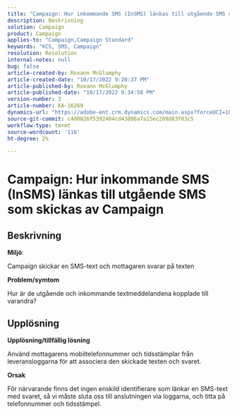 ```yaml
---
title: "Campaign: Hur inkommande SMS (InSMS) länkas till utgående SMS som skickas av Campaign"
description: Beskrivning
solution: Campaign
product: Campaign
applies-to: "Campaign,Campaign Standard"
keywords: "KCS, SMS, Campaign"
resolution: Resolution
internal-notes: null
bug: false
article-created-by: Roxann McGlumphy
article-created-date: "10/17/2022 9:20:37 PM"
article-published-by: Roxann McGlumphy
article-published-date: "10/17/2022 9:34:58 PM"
version-number: 3
article-number: KA-16269
dynamics-url: "https://adobe-ent.crm.dynamics.com/main.aspx?forceUCI=1&pagetype=entityrecord&etn=knowledgearticle&id=18fa3e88-614e-ed11-bba2-00224808679b"
source-git-commit: c4d0826f5392404cd43d06a7a15ec209d83f03c5
workflow-type: tm+mt
source-wordcount: '116'
ht-degree: 2%

---
```


# Campaign: Hur inkommande SMS (InSMS) länkas till utgående SMS som skickas av Campaign

## Beskrivning


<b>Miljö</b>:

Campaign skickar en SMS-text och mottagaren svarar på texten

<b>Problem/symtom</b>

Hur är de utgående och inkommande textmeddelandena kopplade till varandra?


## Upplösning


<b>Upplösning/tillfällig lösning</b>

Använd mottagarens mobiltelefonnummer och tidsstämplar från leveransloggarna för att associera den skickade texten och svaret.

<b>Orsak</b>

För närvarande finns det ingen enskild identifierare som länkar en SMS-text med svaret, så vi måste sluta oss till anslutningen via loggarna, och titta på telefonnummer och tidsstämpel.


